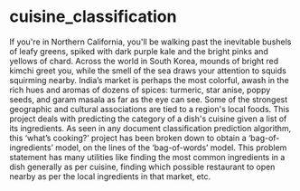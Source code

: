 # cuisine_classification

If you're in Northern California, you'll be walking past the inevitable bushels of leafy greens, spiked with dark purple kale and the bright pinks and yellows of chard. Across the world in South Korea, mounds of bright red kimchi greet you, while the smell of the sea draws your attention to squids squirming nearby. India’s market is perhaps the most colorful, awash in the rich hues and aromas of dozens of spices: turmeric, star anise, poppy seeds, and garam masala as far as the eye can see.
Some of the strongest geographic and cultural associations are tied to a region's local foods. This project deals with predicting the category of a dish's cuisine given a list of its ingredients. As seen in any document classification prediction algorithm, this ‘what’s cooking?’ project has been broken down to obtain a ‘bag-of-ingredients’ model, on the lines of the ‘bag-of-words’ model.
This problem statement has many utilities like finding the most common ingredients in a dish generally as per cuisine, finding which possible restaurant to open nearby as per the local ingredients in that market, etc.

